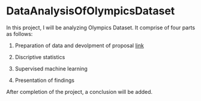 # DataAnalysisOfOlympicsDataset

In this project, I will be analyzing Olympics Dataset. It comprise of four parts as follows:

1.  Preparation of data and devolpment of proposal [link](https://github.com/mshoaibsarwar/DataAnalysisOfOlympicsDataset/blob/main/Data%20Analysis%20of%20Olympics%20Dataset%20-%20Part%20I.ipynb)

2.  Discriptive statistics

3.  Supervised machine learning

4.  Presentation of findings

After completion of the project, a conclusion will be added.
